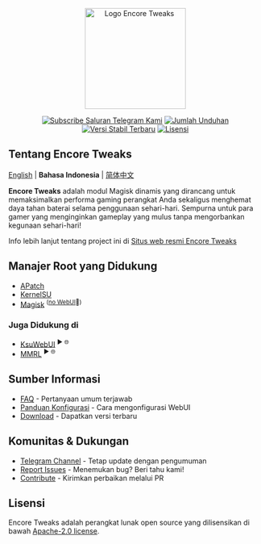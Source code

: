 <p align="center"><a href="https://encore.rem01gaming.dev" target="_blank"><img src="https://encore.rem01gaming.dev/logo.webp" width="200" alt="Logo Encore Tweaks"></a></p>

<p align="center">
<a href="https://t.me/rem01schannel"><img src="https://img.shields.io/badge/Follow-Telegram-white.svg?style=for-the-badge&logo=telegram&logoColor=white&labelColor=222" alt="Subscribe Saluran Telegram Kami"></a>
<a href="https://encore.rem01gaming.dev/download"><img src="https://img.shields.io/github/downloads/rem01gaming/encore/total?style=for-the-badge&logoColor=white&labelColor=222" alt="Jumlah Unduhan"></a>
<a href="https://github.com/Rem01Gaming/encore/releases"><img src="https://img.shields.io/github/v/release/rem01gaming/encore?label=Release&style=for-the-badge&logo=github&logoColor=white&labelColor=222" alt="Versi Stabil Terbaru"></a>
<a href="https://encore.rem01gaming.dev"><img src="https://img.shields.io/badge/Apache-white?style=for-the-badge&logo=andela&logoColor=white&label=License&labelColor=222" alt="Lisensi"></a>
</p>

## Tentang Encore Tweaks
[English](/README.md) | **Bahasa Indonesia** | [简体中文](/docs/README_zh-CN.md)

**Encore Tweaks** adalah modul Magisk dinamis yang dirancang untuk memaksimalkan performa gaming perangkat Anda sekaligus menghemat daya tahan baterai selama penggunaan sehari-hari. Sempurna untuk para gamer yang menginginkan gameplay yang mulus tanpa mengorbankan kegunaan sehari-hari!

Info lebih lanjut tentang project ini di [Situs web resmi Encore Tweaks](https://encore.rem01gaming.dev/)

## Manajer Root yang Didukung

- [APatch](https://github.com/bmax121/APatch)
- [KernelSU](https://github.com/tiann/KernelSU)
- [Magisk](https://github.com/topjohnwu/Magisk)  <sup>([no WebUI](https://github.com/topjohnwu/Magisk/issues/8609#event-15568590949)👀)</sup>

### Juga Didukung di

- [KsuWebUI](https://github.com/5ec1cff/KsuWebUIStandalone)   <sup>▶ 🌐</sup>
- [MMRL](https://github.com/DerGoogler/MMRL)   <sup>▶ 🌐</sup>

## Sumber Informasi

- [FAQ](https://encore.rem01gaming.dev/guide/faq.html) - Pertanyaan umum terjawab
- [Panduan Konfigurasi](https://encore.rem01gaming.dev/guide/webui-and-configuration.html) - Cara mengonfigurasi WebUI
- [Download](https://encore.rem01gaming.dev/download) - Dapatkan versi terbaru

## Komunitas & Dukungan

- [Telegram Channel](https://t.me/rem01schannel) - Tetap update dengan pengumuman
- [Report Issues](https://github.com/rem01gaming/encore/issues) - Menemukan bug? Beri tahu kami!
- [Contribute](https://github.com/rem01gaming/encore/pulls) - Kirimkan perbaikan melalui PR

## Lisensi

Encore Tweaks adalah perangkat lunak open source yang dilisensikan di bawah [Apache-2.0 license](https://www.apache.org/licenses/LICENSE-2.0).
